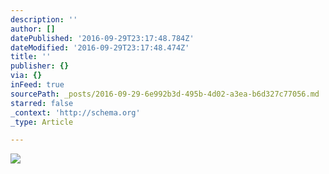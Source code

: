 ```yaml
---
description: ''
author: []
datePublished: '2016-09-29T23:17:48.784Z'
dateModified: '2016-09-29T23:17:48.474Z'
title: ''
publisher: {}
via: {}
inFeed: true
sourcePath: _posts/2016-09-29-6e992b3d-495b-4d02-a3ea-b6d327c77056.md
starred: false
_context: 'http://schema.org'
_type: Article

---
```

![](https://the-grid-user-content.s3-us-west-2.amazonaws.com/1954b26f-9cef-438b-805a-e4b23b89f82e.jpg)